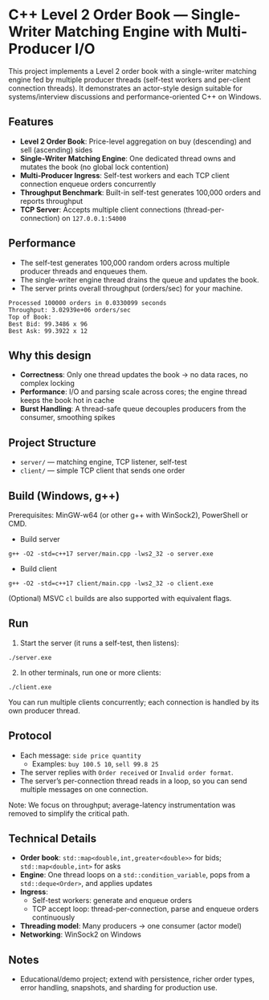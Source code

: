 # C++ Level 2 Order Book — Single-Writer Matching Engine with Multi-Producer I/O

This project implements a Level 2 order book with a single-writer matching engine fed by multiple producer threads (self-test workers and per-client connection threads). It demonstrates an actor-style design suitable for systems/interview discussions and performance-oriented C++ on Windows.

## Features
- **Level 2 Order Book**: Price-level aggregation on buy (descending) and sell (ascending) sides
- **Single-Writer Matching Engine**: One dedicated thread owns and mutates the book (no global lock contention)
- **Multi-Producer Ingress**: Self-test workers and each TCP client connection enqueue orders concurrently
- **Throughput Benchmark**: Built-in self-test generates 100,000 orders and reports throughput
- **TCP Server**: Accepts multiple client connections (thread-per-connection) on `127.0.0.1:54000`


## Performance
- The self-test generates 100,000 random orders across multiple producer threads and enqueues them.
- The single-writer engine thread drains the queue and updates the book.
- The server prints overall throughput (orders/sec) for your machine.

```
Processed 100000 orders in 0.0330099 seconds
Throughput: 3.02939e+06 orders/sec
Top of Book:
Best Bid: 99.3486 x 96
Best Ask: 99.3922 x 12
```

## Why this design
- **Correctness**: Only one thread updates the book → no data races, no complex locking
- **Performance**: I/O and parsing scale across cores; the engine thread keeps the book hot in cache
- **Burst Handling**: A thread-safe queue decouples producers from the consumer, smoothing spikes

## Project Structure
- `server/` — matching engine, TCP listener, self-test
- `client/` — simple TCP client that sends one order

## Build (Windows, g++)

Prerequisites: MinGW-w64 (or other g++ with WinSock2), PowerShell or CMD.

- Build server
```
g++ -O2 -std=c++17 server/main.cpp -lws2_32 -o server.exe
```

- Build client
```
g++ -O2 -std=c++17 client/main.cpp -lws2_32 -o client.exe
```

(Optional) MSVC `cl` builds are also supported with equivalent flags.

## Run
1. Start the server (it runs a self-test, then listens):
```
./server.exe
```
2. In other terminals, run one or more clients:
```
./client.exe
```
You can run multiple clients concurrently; each connection is handled by its own producer thread.

## Protocol
- Each message: `side price quantity`
  - Examples: `buy 100.5 10`, `sell 99.8 25`
- The server replies with `Order received` or `Invalid order format`.
- The server’s per-connection thread reads in a loop, so you can send multiple messages on one connection.


Note: We focus on throughput; average-latency instrumentation was removed to simplify the critical path.

## Technical Details
- **Order book**: `std::map<double,int,greater<double>>` for bids; `std::map<double,int>` for asks
- **Engine**: One thread loops on a `std::condition_variable`, pops from a `std::deque<Order>`, and applies updates
- **Ingress**:
  - Self-test workers: generate and enqueue orders
  - TCP accept loop: thread-per-connection, parse and enqueue orders continuously
- **Threading model**: Many producers → one consumer (actor model)
- **Networking**: WinSock2 on Windows

## Notes
- Educational/demo project; extend with persistence, richer order types, error handling, snapshots, and sharding for production use. 